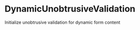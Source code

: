 DynamicUnobtrusiveValidation
============================

Initialize unobtrusive validation for dynamic form content
